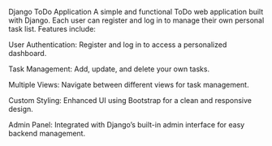 Django ToDo Application
A simple and functional ToDo web application built with Django. Each user can register and log in to manage their own personal task list. Features include:

 User Authentication: Register and log in to access a personalized dashboard.

 Task Management: Add, update, and delete your own tasks.

 Multiple Views: Navigate between different views for task management.

 Custom Styling: Enhanced UI using Bootstrap for a clean and responsive design.

 Admin Panel: Integrated with Django’s built-in admin interface for easy backend management.
